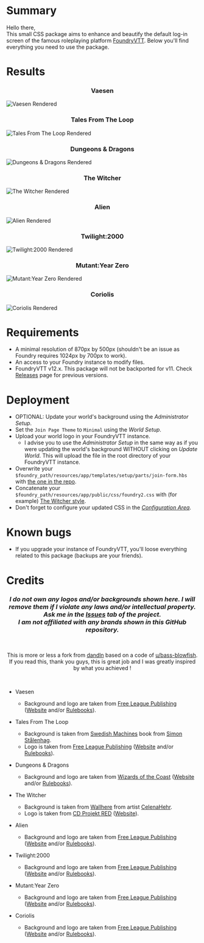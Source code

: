 # Summary
Hello there,<br>
This small CSS package aims to enhance and beautify the default log-in screen of the famous roleplaying platform [FoundryVTT](https://foundryvtt.com/).
Below you'll find everything you need to use the package.

# Results
### <p align="center">Vaesen</p>
![Vaesen Rendered](_samples/vaesen-rendered.png)<br>
### <p align="center">Tales From The Loop</p>
![Tales From The Loop Rendered](_samples/tftl-rendered.png)<br>
### <p align="center">Dungeons & Dragons</p>
![Dungeons & Dragons Rendered](_samples/d&d-rendered.png)<br>
### <p align="center">The Witcher</p>
![The Witcher Rendered](_samples/the-witcher-rendered.png)<br>
### <p align="center">Alien</p>
![Alien Rendered](_samples/alien-rendered.png)<br>
### <p align="center">Twilight:2000</p>
![Twilight:2000 Rendered](_samples/t2k-rendered.png)<br>
### <p align="center">Mutant:Year Zero</p>
![Mutant:Year Zero Rendered](_samples/myz-rendered.png)<br>
### <p align="center">Coriolis</p>
![Coriolis Rendered](_samples/coriolis-rendered.png)<br>

# Requirements
* A minimal resolution of 870px by 500px (shouldn't be an issue as Foundry requires 1024px by 700px to work).
* An access to your Foundry instance to modify files.
* FoundryVTT v12.x. This package will not be backported for v11. Check [Releases](https://github.com/Doluprane/foundryvtt-login-pages/releases) page for previous versions.

# Deployment
* OPTIONAL: Update your world's background using the *Administrator Setup*.
* Set the ```Join Page Theme``` to ```Minimal``` using the *World Setup*.
* Upload your world logo in your FoundryVTT instance.
    * I advise you to use the *Administrator Setup* in the same way as if you were updating the world's background WITHOUT clicking on *Update World*. This will upload the file in the root directory of your FoundryVTT instance.
* Overwrite your ```$foundry_path/resources/app/templates/setup/parts/join-form.hbs``` with [the one in the repo](join-form.hbs).
* Concatenate your ```$foundry_path/resources/app/public/css/foundry2.css``` with (for example) [The Witcher style](the-witcher/foundry2.css).
* Don't forget to configure your updated CSS in the [*Configuration Area*](the-witcher/foundry2.css#L10).

# Known bugs
* If you upgrade your instance of FoundryVTT, you'll loose everything related to this package (backups are your friends).

# Credits
### <p align="center">*I do not own any logos and/or backgrounds shown here. I will remove them if I violate any laws and/or intellectual property. Ask me in the [Issues](https://github.com/Doluprane/foundryvtt-login-pages/issues) tab of the project.<br>I am not affiliated with any brands shown in this GitHub repository.*</p>
<br><p align="center">This is more or less a fork from [dandln](https://github.com/dandln/Foundry-VTT-Prettier-Login-Screen) based on a code of [u/bass-blowfish](https://www.reddit.com/user/bass-blowfish/).<br>If you read this, thank you guys, this is great job and I was greatly inspired by what you achieved !</p><br>

* Vaesen
    * Background and logo are taken from [Free League Publishing](https://freeleaguepublishing.com/) ([Website](https://freeleaguepublishing.com/games/vaesen/) and/or [Rulebooks](https://freeleaguepublishing.com/shop/vaesen-2/vaesen-nordic-horror-roleplaying/)).

* Tales From The Loop 
    * Background is taken from [Swedish Machines](https://www.simonstalenhag.se/svema.html) book from [Simon Stålenhag](https://www.salomonssonagency.se/simon-stalenhag).
    * Logo is taken from [Free League Publishing](https://freeleaguepublishing.com/) ([Website](https://freeleaguepublishing.com/games/tales-from-the-loop-rpg/) and/or [Rulebooks](https://freeleaguepublishing.com/shop/tales-from-the-loop/core-rulebook/)).

* Dungeons & Dragons
    * Background and logo are taken from [Wizards of the Coast](https://company.wizards.com/) ([Website](https://dnd.wizards.com/) and/or [Rulebooks](https://marketplace.dndbeyond.com/category/dungeon-masters-guide/)).

* The Witcher
    * Background is taken from [Wallhere](https://wallhere.com/en/wallpaper/1931009/) from artist [CelenaHehr](https://wallhere.com/en/user/3600649/).
    * Logo is taken from [CD Projekt RED](https://www.cdprojektred.com/) ([Website](https://www.thewitcher.com/)).

* Alien
    * Background and logo are taken from [Free League Publishing](https://freeleaguepublishing.com/) ([Website](https://freeleaguepublishing.com/games/alien/) and/or [Rulebooks](https://freeleaguepublishing.com/shop/alien-rpg-2/)).

* Twilight:2000
    * Background and logo are taken from [Free League Publishing](https://freeleaguepublishing.com/) ([Website](https://freeleaguepublishing.com/games/twilight-2000/) and/or [Rulebooks](https://freeleaguepublishing.com/shop/twilight-2000/)).

* Mutant:Year Zero
    * Background and logo are taken from [Free League Publishing](https://freeleaguepublishing.com/) ([Website](https://freeleaguepublishing.com/games/mutant-year-zero/) and/or [Rulebooks](https://freeleaguepublishing.com/shop/mutant-year-zero/)).

* Coriolis
    * Background and logo are taken from [Free League Publishing](https://freeleaguepublishing.com/) ([Website](https://freeleaguepublishing.com/games/coriolis/) and/or [Rulebooks](https://freeleaguepublishing.com/shop/coriolis/)).